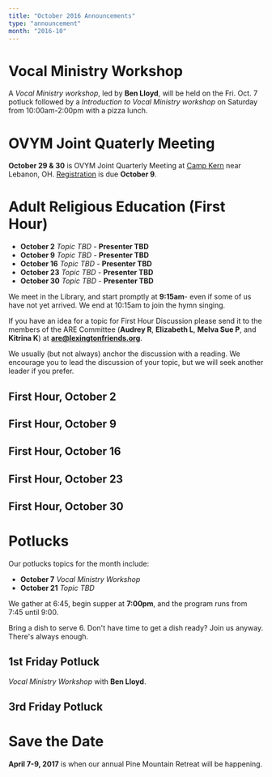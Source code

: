 ```yaml
---
title: "October 2016 Announcements"
type: "announcement"
month: "2016-10"
---
```


# Vocal Ministry Workshop

A *Vocal Ministry workshop*, led by **Ben Lloyd**, will be held on the 
Fri. Oct. 7  potluck followed by a *Introduction to Vocal Ministry workshop*
on Saturday from 10:00am-2:00pm with a pizza lunch.

# OVYM Joint Quaterly Meeting

**October 29 & 30** is OVYM Joint Quarterly Meeting at [Camp Kern](http://campkern.org/) near Lebanon, OH.  [Registration](http://ovym.quaker.org/qmdocuments/2016JQMRegistration.pdf) is due **October 9**.

# Adult Religious Education (First Hour)

* **October 2** *Topic TBD* - **Presenter TBD**
* **October 9** *Topic TBD* - **Presenter TBD**
* **October 16** *Topic TBD* - **Presenter TBD**
* **October 23** *Topic TBD* - **Presenter TBD**
* **October 30** *Topic TBD* - **Presenter TBD**

We meet in the Library, and start promptly at **9:15am**- even if some of us have
not yet arrived.  We end at 10:15am to join the hymn singing.

If you have an idea for a topic for First Hour Discussion please send it to
the members of the ARE Committee (**Audrey R**, **Elizabeth L**, **Melva
Sue P**, and **Kitrina K**) at **are@lexingtonfriends.org**.

We usually (but not always) anchor the discussion with a reading.  We encourage
you to lead the discussion of your topic, but we will seek another leader if
you prefer.

## First Hour, October 2
## First Hour, October 9
## First Hour, October 16
## First Hour, October 23
## First Hour, October 30

# Potlucks

Our potlucks topics for the month include:

* **October 7** *Vocal Ministry Workshop*
* **October 21** *Topic TBD*

We gather at 6:45, begin supper at **7:00pm**, and the program runs from 7:45
until 9:00.

Bring a dish to serve 6. Don't have time to get a dish ready?  Join us anyway.
There's always enough.  

## 1st Friday Potluck
*Vocal Ministry Workshop* with **Ben Lloyd**.

## 3rd Friday Potluck

# Save the Date

**April 7-9, 2017** is when our annual Pine Mountain Retreat will be happening.

